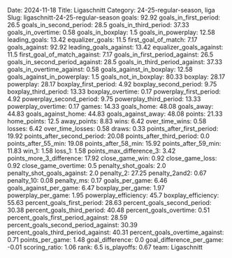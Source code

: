 Date: 2024-11-18
Title: Ligaschnitt
Category: 24-25-regular-season, liga
Slug: ligaschnitt-24-25-regular-season
goals: 92.92
goals_in_first_period: 26.5
goals_in_second_period: 28.5
goals_in_third_period: 37.33
goals_in_overtime: 0.58
goals_in_boxplay: 1.5
goals_in_powerplay: 12.58
leading_goals: 13.42
equalizer_goals: 11.5
first_goal_of_match: 7.17
goals_against: 92.92
leading_goals_against: 13.42
equalizer_goals_against: 11.5
first_goal_of_match_against: 7.17
goals_in_first_period_against: 26.5
goals_in_second_period_against: 28.5
goals_in_third_period_against: 37.33
goals_in_overtime_against: 0.58
goals_against_in_boxplay: 12.58
goals_against_in_powerplay: 1.5
goals_not_in_boxplay: 80.33
boxplay: 28.17
powerplay: 28.17
boxplay_first_period: 4.92
boxplay_second_period: 9.75
boxplay_third_period: 13.33
boxplay_overtime: 0.17
powerplay_first_period: 4.92
powerplay_second_period: 9.75
powerplay_third_period: 13.33
powerplay_overtime: 0.17
games: 14.33
goals_home: 48.08
goals_away: 44.83
goals_against_home: 44.83
goals_against_away: 48.08
points: 21.33
home_points: 12.5
away_points: 8.83
wins: 6.42
over_time_wins: 0.58
losses: 6.42
over_time_losses: 0.58
draws: 0.33
points_after_first_period: 19.92
points_after_second_period: 20.08
points_after_third_period: 0.0
points_after_55_min: 19.08
points_after_58_min: 15.92
points_after_59_min: 11.83
win_1: 1.58
loss_1: 1.58
points_max_difference_3: 3.42
points_more_3_difference: 17.92
close_game_win: 0.92
close_game_loss: 0.92
close_game_overtime: 0.5
penalty_shot_goals: 2.0
penalty_shot_goals_against: 2.0
penalty_2: 27.25
penalty_2and2: 0.67
penalty_10: 0.08
penalty_ms: 0.17
goals_per_game: 6.46
goals_against_per_game: 6.47
boxplay_per_game: 1.97
powerplay_per_game: 1.95
powerplay_efficiency: 45.7
boxplay_efficiency: 55.63
percent_goals_first_period: 28.63
percent_goals_second_period: 30.38
percent_goals_third_period: 40.48
percent_goals_overtime: 0.51
percent_goals_first_period_against: 28.59
percent_goals_second_period_against: 30.39
percent_goals_third_period_against: 40.31
percent_goals_overtime_against: 0.71
points_per_game: 1.48
goal_difference: 0.0
goal_difference_per_game: -0.01
scoring_ratio: 1.06
rank: 6.5
is_playoffs: 0.67
team: Ligaschnitt
